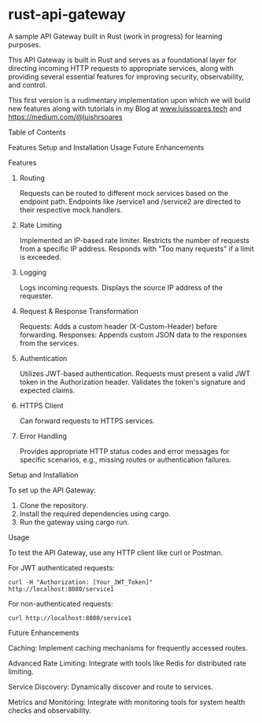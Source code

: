# rust-api-gateway
A sample API Gateway built in Rust (work in progress) for learning purposes.

This API Gateway is built in Rust and serves as a foundational layer for directing incoming HTTP requests to appropriate services, along with providing several essential features for improving security, observability, and control.

This first version is a rudimentary implementation upon which we will build new features along with tutorials in my Blog at www.luissoares.tech and https://medium.com/@luishrsoares

Table of Contents

Features
Setup and Installation
Usage
Future Enhancements

Features

1. Routing

    Requests can be routed to different mock services based on the endpoint path.
    Endpoints like /service1 and /service2 are directed to their respective mock handlers.

2. Rate Limiting

    Implemented an IP-based rate limiter.
    Restricts the number of requests from a specific IP address.
    Responds with "Too many requests" if a limit is exceeded.

3. Logging

    Logs incoming requests.
    Displays the source IP address of the requester.

4. Request & Response Transformation

    Requests: Adds a custom header (X-Custom-Header) before forwarding.
    Responses: Appends custom JSON data to the responses from the services.

5. Authentication

    Utilizes JWT-based authentication.
    Requests must present a valid JWT token in the Authorization header.
    Validates the token's signature and expected claims.

6. HTTPS Client

    Can forward requests to HTTPS services.

7. Error Handling

    Provides appropriate HTTP status codes and error messages for specific scenarios, e.g., missing routes or authentication failures.

Setup and Installation

To set up the API Gateway:

1. Clone the repository.
2. Install the required dependencies using cargo.
3. Run the gateway using cargo run.

Usage

To test the API Gateway, use any HTTP client like curl or Postman.

For JWT authenticated requests:

    curl -H "Authorization: [Your_JWT_Token]" http://localhost:8080/service1

For non-authenticated requests:

    curl http://localhost:8080/service1

Future Enhancements

Caching: Implement caching mechanisms for frequently accessed routes.

Advanced Rate Limiting: Integrate with tools like Redis for distributed rate limiting.

Service Discovery: Dynamically discover and route to services.

Metrics and Monitoring: Integrate with monitoring tools for system health checks and observability.
